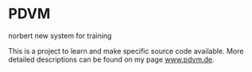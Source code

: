 # PDVM
norbert new system for training

This is a project to learn and make specific source code available. More detailed descriptions can be found on my page www.pdvm.de.
